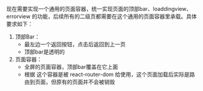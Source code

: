 现在需要实现一个通用的页面容器，统一实现页面的顶部bar、loaddingview、errorview 的功能，后续所有的二级页都需要在这个通用的页面容器里承载。具体要求如下：
1. 顶部Bar：
   - 最左边一个返回按钮，点击后返回到上一页
   - 顶部bar是透明的
2. 页面容器：
   - 全屏的页面容器，顶部bar覆盖在它上面
   - 根据
这个容器是被 react-router-dom 给使用，这个页面加载后实际是路由到页面，但原有的页面并不会被销毁